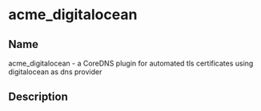 # acme_digitalocean

## Name

acme_digitalocean - a CoreDNS plugin for automated tls certificates using digitalocean as dns provider

## Description
